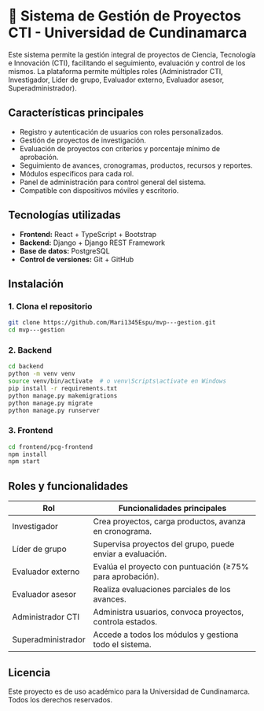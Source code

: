 # 📁  Sistema de Gestión de Proyectos CTI - Universidad de Cundinamarca

Este sistema permite la gestión integral de proyectos de Ciencia, Tecnología e Innovación (CTI), facilitando el seguimiento, evaluación y control de los mismos. La plataforma permite múltiples roles (Administrador CTI, Investigador, Líder de grupo, Evaluador externo, Evaluador asesor, Superadministrador).

##  Características principales

- Registro y autenticación de usuarios con roles personalizados.
- Gestión de proyectos de investigación.
- Evaluación de proyectos con criterios y porcentaje mínimo de aprobación.
- Seguimiento de avances, cronogramas, productos, recursos y reportes.
- Módulos específicos para cada rol.
- Panel de administración para control general del sistema.
- Compatible con dispositivos móviles y escritorio.

##  Tecnologías utilizadas

- **Frontend:** React + TypeScript + Bootstrap
- **Backend:** Django + Django REST Framework
- **Base de datos:** PostgreSQL
- **Control de versiones:** Git + GitHub

##  Instalación

### 1. Clona el repositorio

```bash
git clone https://github.com/Mari1345Espu/mvp---gestion.git
cd mvp---gestion
```

### 2. Backend

```bash
cd backend
python -m venv venv
source venv/bin/activate  # o venv\Scripts\activate en Windows
pip install -r requirements.txt
python manage.py makemigrations
python manage.py migrate
python manage.py runserver
```

### 3. Frontend

```bash
cd frontend/pcg-frontend
npm install
npm start
```

##  Roles y funcionalidades

| Rol               | Funcionalidades principales                                                                 |
|-------------------|---------------------------------------------------------------------------------------------|
| Investigador       | Crea proyectos, carga productos, avanza en cronograma.                                     |
| Líder de grupo     | Supervisa proyectos del grupo, puede enviar a evaluación.                                  |
| Evaluador externo  | Evalúa el proyecto con puntuación (≥75% para aprobación).                                  |
| Evaluador asesor   | Realiza evaluaciones parciales de los avances.                                             |
| Administrador CTI  | Administra usuarios, convoca proyectos, controla estados.                                  |
| Superadministrador | Accede a todos los módulos y gestiona todo el sistema.                                     |

##  Licencia

Este proyecto es de uso académico para la Universidad de Cundinamarca. Todos los derechos reservados.
